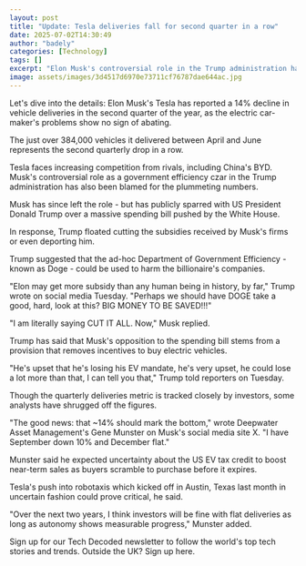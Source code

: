 ```yaml
---
layout: post
title: "Update: Tesla deliveries fall for second quarter in a row"
date: 2025-07-02T14:30:49
author: "badely"
categories: [Technology]
tags: []
excerpt: "Elon Musk's controversial role in the Trump administration has been blamed for the collapse in sales."
image: assets/images/3d4517d6970e73711cf76787dae644ac.jpg
---
```


Let's dive into the details: Elon Musk's Tesla has reported a 14% decline in vehicle deliveries in the second quarter of the year, as the electric car-maker's problems show no sign of abating.

The just over 384,000 vehicles it delivered between April and June represents the second quarterly drop in a row.

Tesla faces increasing competition from rivals, including China's BYD. Musk's controversial role as a government efficiency czar in the Trump administration has also been blamed for the plummeting numbers.

Musk has since left the role - but has publicly sparred with US President Donald Trump over a massive spending bill pushed by the White House.

In response, Trump floated cutting the subsidies received by Musk's firms or even deporting him.

Trump suggested that the ad-hoc Department of Government Efficiency - known as Doge - could be used to harm the billionaire's companies.

"Elon may get more subsidy than any human being in history, by far," Trump wrote on social media Tuesday. "Perhaps we should have DOGE take a good, hard, look at this? BIG MONEY TO BE SAVED!!!"

"I am literally saying CUT IT ALL. Now," Musk replied.

Trump has said that Musk's opposition to the spending bill stems from a provision that removes incentives to buy electric vehicles.

"He's upset that he's losing his EV mandate, he's very upset, he could lose a lot more than that, I can tell you that," Trump told reporters on Tuesday.

Though the quarterly deliveries metric is tracked closely by investors, some analysts have shrugged off the figures.

"The good news: that ~14% should mark the bottom," wrote Deepwater Asset Management's Gene Munster on Musk's social media site X. "I have September down 10% and December flat."

Munster said he expected uncertainty about the US EV tax credit to boost near-term sales as buyers scramble to purchase before it expires. 

Tesla's push into robotaxis which kicked off in Austin, Texas last month in uncertain fashion could prove critical, he said.

"Over the next two years, I think investors will be fine with flat deliveries as long as autonomy shows measurable progress," Munster added.

Sign up for our Tech Decoded newsletter to follow the world's top tech stories and trends. Outside the UK? Sign up here.

